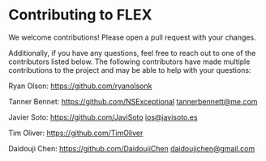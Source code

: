 # Contributing to FLEX #

We welcome contributions! Please open a pull request with your changes. 

Additionally, if you have any questions, feel free to reach out to one of the contributors listed below. The following contributors have made multiple contributions to the project and may be able to help with your questions:

Ryan Olson:      https://github.com/ryanolsonk

Tanner Bennet:   https://github.com/NSExceptional 
                 tannerbennett@me.com
                 
Javier Soto:     https://github.com/JaviSoto
                 ios@javisoto.es
                 
Tim Oliver:      https://github.com/TimOliver

Daidouji Chen:   https://github.com/DaidoujiChen
                 daidoujichen@gmail.com
                 

